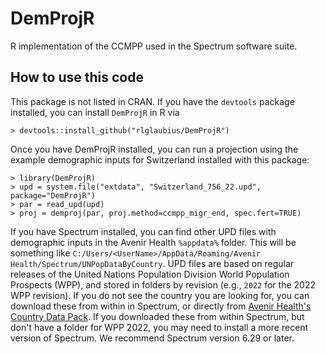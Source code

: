 # DemProjR
R implementation of the CCMPP used in the Spectrum software suite.

## How to use this code
This package is not listed in CRAN. If you have the `devtools` package installed, you can install `DemProjR` in R via

```
> devtools::install_github("rlglaubius/DemProjR")
```

Once you have DemProjR installed, you can run a projection using the example demographic inputs for Switzerland installed with this package:
```
> library(DemProjR)
> upd = system.file("extdata", "Switzerland_756_22.upd", package="DemProjR")
> par = read_upd(upd)
> proj = demproj(par, proj.method=ccmpp_migr_end, spec.fert=TRUE)
```

If you have Spectrum installed, you can find other UPD files with demographic inputs in
the Avenir Health `%appdata%` folder. This will be something like `C:/Users/<UserName>/AppData/Roaming/Avenir Health/Spectrum/UNPopDataByCountry`.
UPD files are based on regular releases of the United Nations Population Division World Population Prospects (WPP), and stored in folders by revision (e.g., `2022` for the 2022 WPP revision). If you do not see the country you are looking for, you can download these from within in Spectrum, or directly from [Avenir Health's Country Data Pack](https://avenirhealth.org/software-spectrum.php). If you downloaded these from within Spectrum, but don't have a folder for WPP 2022, you may need to install a more recent version of Spectrum. We recommend Spectrum version 6.29 or later.
